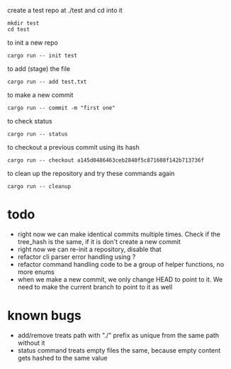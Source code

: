 create a test repo at ./test and cd into it

```
mkdir test
cd test
```

to init a new repo

```
cargo run -- init test
```

to add (stage) the file

```
cargo run -- add test.txt
```

to make a new commit

```
cargo run -- commit -m "first one"
```

to check status

```
cargo run -- status
```

to checkout a previous commit using its hash

```
cargo run -- checkout a145d0486463ceb2840f5c871608f142b713736f
```

to clean up the repository and try these commands again

```
cargo run -- cleanup
```

# todo

- right now we can make identical commits multiple times. Check if the tree_hash is the same, if it is don't create a new commit
- right now we can re-init a repository, disable that
- refactor cli parser error handling using ?
- refactor command handling code to be a group of helper functions, no more enums
- when we make a new commit, we only change HEAD to point to it. We need to make the current branch to point to it as well

# known bugs

- add/remove treats path with "./" prefix as unique from the same path without it
- status command treats empty files the same, because empty content gets hashed to the same value
